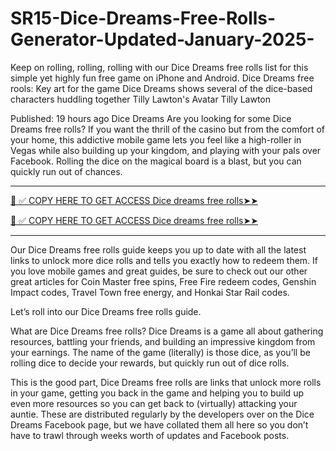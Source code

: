 # SR15-Dice-Dreams-Free-Rolls-Generator-Updated-January-2025-
Keep on rolling, rolling, rolling with our Dice Dreams free rolls list for this simple yet highly fun free game on iPhone and Android.
Dice Dreams free rools: Key art for the game Dice Dreams shows several of the dice-based characters huddling together
Tilly Lawton's Avatar
Tilly Lawton

Published: 19 hours ago
Dice Dreams 
Are you looking for some Dice Dreams free rolls? If you want the thrill of the casino but from the comfort of your home, this addictive mobile game lets you feel like a high-roller in Vegas while also building up your kingdom, and playing with your pals over Facebook. Rolling the dice on the magical board is a blast, but you can quickly run out of chances.

**************************************
[📌 ✅ COPY HERE TO GET ACCESS Dice dreams free rolls➤➤](https://offersfrog.com/dice-dreams)

[📌 ✅ COPY HERE TO GET ACCESS Dice dreams free rolls➤➤](https://offersfrog.com/dice-dreams)
**************************************




Our Dice Dreams free rolls guide keeps you up to date with all the latest links to unlock more dice rolls and tells you exactly how to redeem them. If you love mobile games and great guides, be sure to check out our other great articles for Coin Master free spins, Free Fire redeem codes, Genshin Impact codes, Travel Town free energy, and Honkai Star Rail codes.

Let’s roll into our Dice Dreams free rolls guide.

What are Dice Dreams free rolls? 
Dice Dreams is a game all about gathering resources, battling your friends, and building an impressive kingdom from your earnings. The name of the game (literally) is those dice, as you’ll be rolling dice to decide your rewards, but quickly run out of dice rolls.

This is the good part, Dice Dreams free rolls are links that unlock more rolls in your game, getting you back in the game and helping you to build up even more resources so you can get back to (virtually) attacking your auntie. These are distributed regularly by the developers over on the Dice Dreams Facebook page, but we have collated them all here so you don’t have to trawl through weeks worth of updates and Facebook posts. 
